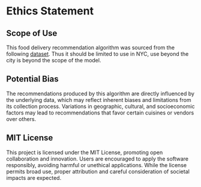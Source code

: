 # Ethics Statement

## Scope of Use

This food delivery recommendation algorithm was sourced from the following [dataset](https://www.kaggle.com/datasets/ahsan81/food-ordering-and-delivery-app-dataset/data). Thus it should be limited to use in NYC, use beyond the city is beyond the scope of the model.

## Potential Bias

The recommendations produced by this algorithm are directly influenced by the underlying data, which may reflect inherent biases and limitations from its collection process. Variations in geographic, cultural, and socioeconomic factors may lead to recommendations that favor certain cuisines or vendors over others.

## MIT License

This project is licensed under the MIT License, promoting open collaboration and innovation. Users are encouraged to apply the software responsibly, avoiding harmful or unethical applications. While the license permits broad use, proper attribution and careful consideration of societal impacts are expected.